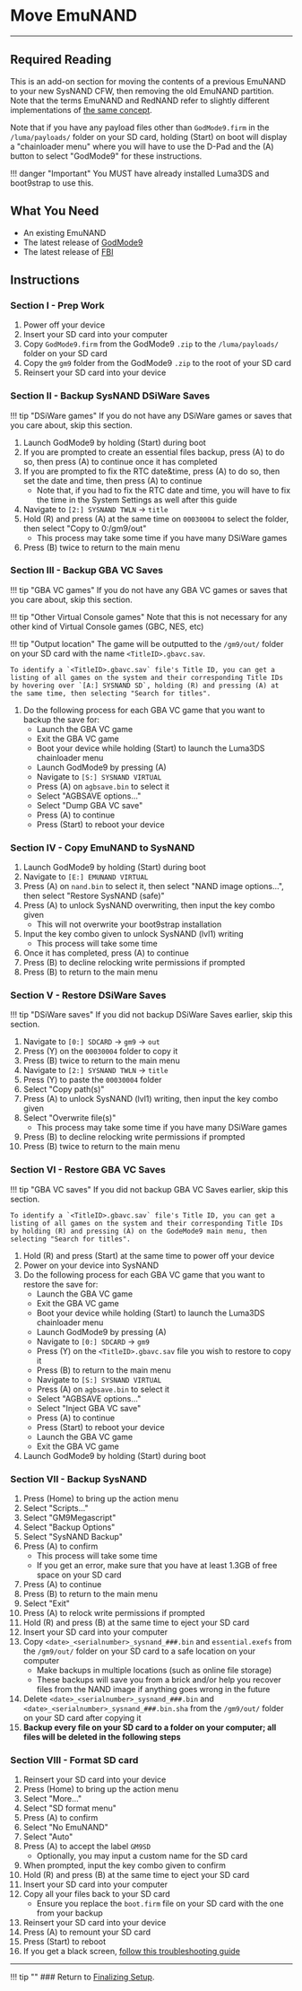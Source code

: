 # Move EmuNAND
---

## Required Reading

This is an add-on section for moving the contents of a previous EmuNAND to your new SysNAND CFW, then removing the old EmuNAND partition. Note that the terms EmuNAND and RedNAND refer to slightly different implementations of [the same concept](http://3dbrew.org/wiki/NAND_Redirection).

Note that if you have any payload files other than `GodMode9.firm` in the `/luma/payloads/` folder on your SD card, holding (Start) on boot will display a "chainloader menu" where you will have to use the D-Pad and the (A) button to select "GodMode9" for these instructions.

!!! danger "Important"
	You MUST have already installed Luma3DS and boot9strap to use this.


## What You Need

* An existing EmuNAND
* The latest release of [GodMode9](https://github.com/d0k3/GodMode9/releases/latest)
* The latest release of [FBI](https://github.com/Steveice10/FBI/releases/latest)

## Instructions

### Section I - Prep Work

1. Power off your device
1. Insert your SD card into your computer
1. Copy `GodMode9.firm` from the GodMode9 `.zip` to the `/luma/payloads/` folder on your SD card
1. Copy the `gm9` folder from the GodMode9 `.zip` to the root of your SD card
1. Reinsert your SD card into your device

### Section II - Backup SysNAND DSiWare Saves

!!! tip "DSiWare games"
	If you do not have any DSiWare games or saves that you care about, skip this section.

1. Launch GodMode9 by holding (Start) during boot
1. If you are prompted to create an essential files backup, press (A) to do so, then press (A) to continue once it has completed
1. If you are prompted to fix the RTC date&time, press (A) to do so, then set the date and time, then press (A) to continue
    + Note that, if you had to fix the RTC date and time, you will have to fix the time in the System Settings as well after this guide
1. Navigate to `[2:] SYSNAND TWLN` -> `title`
1. Hold (R) and press (A) at the same time on `00030004` to select the folder, then select "Copy to 0:/gm9/out"
    + This process may take some time if you have many DSiWare games
1. Press (B) twice to return to the main menu

### Section III - Backup GBA VC Saves

!!! tip "GBA VC games"
	If you do not have any GBA VC games or saves that you care about, skip this section.

!!! tip "Other Virtual Console games"
	Note that this is not necessary for any other kind of Virtual Console games (GBC, NES, etc)

!!! tip "Output location"
	The game will be outputted to the `/gm9/out/` folder on your SD card with the name `<TitleID>.gbavc.sav`.

	To identify a `<TitleID>.gbavc.sav` file's Title ID, you can get a listing of all games on the system and their corresponding Title IDs by hovering over `[A:] SYSNAND SD`, holding (R) and pressing (A) at the same time, then selecting "Search for titles".


1. Do the following process for each GBA VC game that you want to backup the save for:
    + Launch the GBA VC game
    + Exit the GBA VC game
    + Boot your device while holding (Start) to launch the Luma3DS chainloader menu
    + Launch GodMode9 by pressing (A)
    + Navigate to `[S:] SYSNAND VIRTUAL`
    + Press (A) on `agbsave.bin` to select it
    + Select "AGBSAVE options..."
    + Select "Dump GBA VC save"
    + Press (A) to continue
    + Press (Start) to reboot your device

### Section IV - Copy EmuNAND to SysNAND

1. Launch GodMode9 by holding (Start) during boot
1. Navigate to `[E:] EMUNAND VIRTUAL`
1. Press (A) on `nand.bin` to select it, then select "NAND image options...", then select "Restore SysNAND (safe)"
1. Press (A) to unlock SysNAND overwriting, then input the key combo given
    + This will not overwrite your boot9strap installation
1. Input the key combo given to unlock SysNAND (lvl1) writing
    + This process will take some time
1. Once it has completed, press (A) to continue
1. Press (B) to decline relocking write permissions if prompted
1. Press (B) to return to the main menu

### Section V - Restore DSiWare Saves

!!! tip "DSiWare saves"
	If you did not backup DSiWare Saves earlier, skip this section.

1. Navigate to `[0:] SDCARD` -> `gm9` -> `out`
1. Press (Y) on the `00030004` folder to copy it
1. Press (B) twice to return to the main menu
1. Navigate to `[2:] SYSNAND TWLN` -> `title`
1. Press (Y) to paste the `00030004` folder
1. Select "Copy path(s)"
1. Press (A) to unlock SysNAND (lvl1) writing, then input the key combo given
1. Select "Overwrite file(s)"
    + This process may take some time if you have many DSiWare games
1. Press (B) to decline relocking write permissions if prompted
1. Press (B) twice to return to the main menu

### Section VI - Restore GBA VC Saves

!!! tip "GBA VC saves"
	If you did not backup GBA VC Saves earlier, skip this section.

	To identify a `<TitleID>.gbavc.sav` file's Title ID, you can get a listing of all games on the system and their corresponding Title IDs by holding (R) and pressing (A) on the GodeMode9 main menu, then selecting "Search for titles".

1. Hold (R) and press (Start) at the same time to power off your device
1. Power on your device into SysNAND
1. Do the following process for each GBA VC game that you want to restore the save for:
    + Launch the GBA VC game
    + Exit the GBA VC game
    + Boot your device while holding (Start) to launch the Luma3DS chainloader menu
    + Launch GodMode9 by pressing (A)
    + Navigate to `[0:] SDCARD` -> `gm9`
    + Press (Y) on the `<TitleID>.gbavc.sav` file you wish to restore to copy it
    + Press (B) to return to the main menu
    + Navigate to `[S:] SYSNAND VIRTUAL`
    + Press (A) on `agbsave.bin` to select it
    + Select "AGBSAVE options..."
    + Select "Inject GBA VC save"
    + Press (A) to continue
    + Press (Start) to reboot your device
    + Launch the GBA VC game
    + Exit the GBA VC game
1. Launch GodMode9 by holding (Start) during boot

### Section VII - Backup SysNAND

1. Press (Home) to bring up the action menu
1. Select "Scripts..."
1. Select "GM9Megascript"
1. Select "Backup Options"
1. Select "SysNAND Backup"
1. Press (A) to confirm
    + This process will take some time
    + If you get an error, make sure that you have at least 1.3GB of free space on your SD card
1. Press (A) to continue
1. Press (B) to return to the main menu
1. Select "Exit"
1. Press (A) to relock write permissions if prompted
1. Hold (R) and press (B) at the same time to eject your SD card
1. Insert your SD card into your computer
1. Copy `<date>_<serialnumber>_sysnand_###.bin` and `essential.exefs` from the `/gm9/out/` folder on your SD card to a safe location on your computer
    + Make backups in multiple locations (such as online file storage)
    + These backups will save you from a brick and/or help you recover files from the NAND image if anything goes wrong in the future
1. Delete `<date>_<serialnumber>_sysnand_###.bin` and `<date>_<serialnumber>_sysnand_###.bin.sha` from the `/gm9/out/` folder on your SD card after copying it
1. **Backup every file on your SD card to a folder on your computer; all files will be deleted in the following steps**

### Section VIII - Format SD card

1. Reinsert your SD card into your device
1. Press (Home) to bring up the action menu
1. Select "More..."
1. Select "SD format menu"
1. Press (A) to confirm
1. Select "No EmuNAND"
1. Select "Auto"
1. Press (A) to accept the label `GM9SD`
    + Optionally, you may input a custom name for the SD card
1. When prompted, input the key combo given to confirm
1. Hold (R) and press (B) at the same time to eject your SD card
1. Insert your SD card into your computer
1. Copy all your files back to your SD card
    + Ensure you replace the `boot.firm` file on your SD card with the one from your backup
1. Reinsert your SD card into your device
1. Press (A) to remount your SD card
1. Press (Start) to reboot
1. If you get a black screen, [follow this troubleshooting guide](troubleshooting#ts_sys_down)

___

!!! tip ""
	### Return to [Finalizing Setup](../finalizing-setup).

